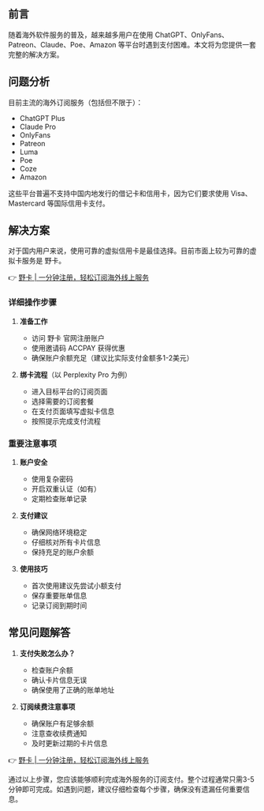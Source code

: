 ## **前言**

随着海外软件服务的普及，越来越多用户在使用 ChatGPT、OnlyFans、Patreon、Claude、Poe、Amazon 等平台时遇到支付困难。本文将为您提供一套完整的解决方案。

## **问题分析**

目前主流的海外订阅服务（包括但不限于）：
- ChatGPT Plus
- Claude Pro
- OnlyFans
- Patreon
- Luma
- Poe
- Coze
- Amazon

这些平台普遍不支持中国内地发行的借记卡和信用卡，因为它们要求使用 Visa、Mastercard 等国际信用卡支付。

## **解决方案**

对于国内用户来说，使用可靠的虚拟信用卡是最佳选择。目前市面上较为可靠的虚拟卡服务是 野卡。

👉 [野卡 | 一分钟注册，轻松订阅海外线上服务](https://bit.ly/bewildcard)

### **详细操作步骤**

1. **准备工作**
   - 访问 野卡 官网注册账户
   - 使用邀请码 ACCPAY 获得优惠
   - 确保账户余额充足（建议比实际支付金额多1-2美元）

2. **绑卡流程**（以 Perplexity Pro 为例）
   - 进入目标平台的订阅页面
   - 选择需要的订阅套餐
   - 在支付页面填写虚拟卡信息
   - 按照提示完成支付流程

### **重要注意事项**

1. **账户安全**
   - 使用复杂密码
   - 开启双重认证（如有）
   - 定期检查账单记录

2. **支付建议**
   - 确保网络环境稳定
   - 仔细核对所有卡片信息
   - 保持充足的账户余额

3. **使用技巧**
   - 首次使用建议先尝试小额支付
   - 保存重要账单信息
   - 记录订阅到期时间

## **常见问题解答**

1. **支付失败怎么办？**
   - 检查账户余额
   - 确认卡片信息无误
   - 确保使用了正确的账单地址

2. **订阅续费注意事项**
   - 确保账户有足够余额
   - 注意查收续费通知
   - 及时更新过期的卡片信息

👉 [野卡 | 一分钟注册，轻松订阅海外线上服务](https://bit.ly/bewildcard)

通过以上步骤，您应该能够顺利完成海外服务的订阅支付。整个过程通常只需3-5分钟即可完成。如遇到问题，建议仔细检查每个步骤，确保没有遗漏任何重要信息。